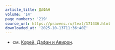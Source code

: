 ```yaml
---
article_title: ДАФАН
volume: '14'
page_numbers: '219'
source_url: https://pravenc.ru/text/171436.html
downloaded_at: '2025-10-13T11:36:40Z'
---
```


- см. [Корей, Дафан и Авирон](<https://pravenc.ru/text/Корей  Дафан и Авирон.html>).
